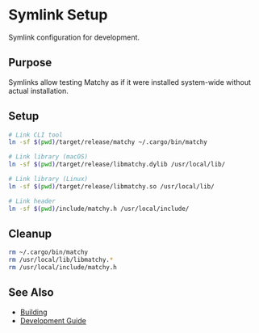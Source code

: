 # Symlink Setup

Symlink configuration for development.

## Purpose

Symlinks allow testing Matchy as if it were installed system-wide without actual installation.

## Setup

```bash
# Link CLI tool
ln -sf $(pwd)/target/release/matchy ~/.cargo/bin/matchy

# Link library (macOS)
ln -sf $(pwd)/target/release/libmatchy.dylib /usr/local/lib/

# Link library (Linux)
ln -sf $(pwd)/target/release/libmatchy.so /usr/local/lib/

# Link header
ln -sf $(pwd)/include/matchy.h /usr/local/include/
```

## Cleanup

```bash
rm ~/.cargo/bin/matchy
rm /usr/local/lib/libmatchy.*
rm /usr/local/include/matchy.h
```

## See Also

- [Building](building.md)
- [Development Guide](../development.md)
